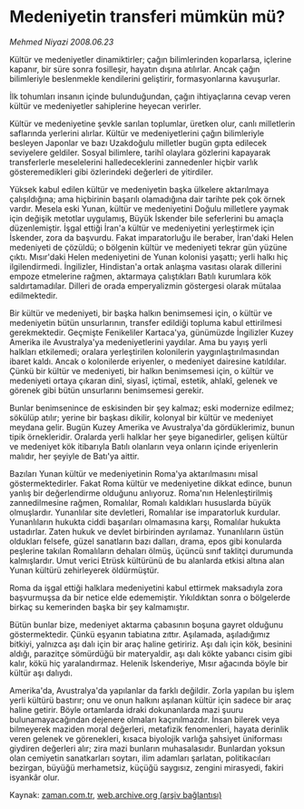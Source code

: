 # Medeniyetin transferi mümkün mü?

*Mehmed Niyazi 2008.06.23*

<tr><td class="metin" colspan="2" style="padding-top: 20px; padding-left: 5px; padding-right: 10px;">Kültür ve medeniyetler dinamiktirler; çağın bilimlerinden koparlarsa, içlerine kapanır, bir süre sonra fosilleşir, hayatın dışına atılırlar. Ancak çağın bilimleriyle beslenmekle kendilerini geliştirir, formasyonlarına kavuşurlar.</td></tr><tr><td class="metin" colspan="2" style="padding-top: 20px; padding-left: 5px; padding-right: 10px;"><p>İlk tohumları insanın içinde bulunduğundan, çağın ihtiyaçlarına cevap veren kültür ve medeniyetler sahiplerine heyecan verirler.
<p>Kültür ve medeniyetine şevkle sarılan toplumlar, üretken olur, canlı milletlerin saflarında yerlerini alırlar. Kültür ve medeniyetlerini çağın bilimleriyle besleyen Japonlar ve bazı Uzakdoğulu milletler bugün gıpta edilecek seviyelere geldiler. Sosyal bilimlere, tarihî olaylara gözlerini kapayarak transferlerle meselelerini halledeceklerini zannedenler hiçbir varlık gösteremedikleri gibi özlerindeki değerleri de yitirdiler.
<p>Yüksek kabul edilen kültür ve medeniyetin başka ülkelere aktarılmaya çalışıldığına; ama hiçbirinin başarılı olamadığına dair tarihte pek çok örnek vardır. Mesela eski Yunan, kültür ve medeniyetini Doğulu milletlere yaymak için değişik metotlar uygulamış, Büyük İskender bile seferlerini bu amaçla düzenlemiştir. İşgal ettiği İran'a kültür ve medeniyetini yerleştirmek için İskender, zora da başvurdu. Fakat imparatorluğu ile beraber, İran'daki Helen medeniyeti de çözüldü; o bölgenin kültür ve medeniyeti tekrar gün yüzüne çıktı. Mısır'daki Helen medeniyetini de Yunan kolonisi yaşattı; yerli halkı hiç ilgilendirmedi. İngilizler, Hindistan'a ortak anlaşma vasıtası olarak dillerini empoze etmelerine rağmen, aktarmaya çalıştıkları Batılı kurumlara kök saldırtamadılar. Dilleri de orada emperyalizmin göstergesi olarak mütalaa edilmektedir.
<p>Bir kültür ve medeniyeti, bir başka halkın benimsemesi için, o kültür ve medeniyetin bütün unsurlarının, transfer edildiği topluma kabul ettirilmesi gerekmektedir. Geçmişte Fenikeliler Kartaca'ya, günümüzde İngilizler Kuzey Amerika ile Avustralya'ya medeniyetlerini yaydılar. Ama bu yayış yerli halkları etkilemedi; oralara yerleştirilen kolonilerin yaygınlaştırılmasından ibaret kaldı. Ancak o kolonilerde eriyenler, o medeniyet dairesine katıldılar. Çünkü bir kültür ve medeniyeti, bir halkın benimsemesi için, o kültür ve medeniyeti ortaya çıkaran dinî, siyasî, içtimaî, estetik, ahlakî, gelenek ve görenek gibi bütün unsurlarını benimsemesi gerekir.
<p>Bunlar benimsenince de eskisinden bir şey kalmaz; eski modernize edilmez; sökülüp atılır; yerine bir başkası dikilir, kolonyal bir kültür ve medeniyet meydana gelir. Bugün Kuzey Amerika ve Avustralya'da gördüklerimiz, bunun tipik örnekleridir. Oralarda yerli halklar her şeye biganedirler, gelişen kültür ve medeniyet kök itibarıyla Batılı olanların veya onların içinde eriyenlerin malıdır, her şeyiyle de Batı'ya aittir.
<p>Bazıları Yunan kültür ve medeniyetinin Roma'ya aktarılmasını misal göstermektedirler. Fakat Roma kültür ve medeniyetine dikkat edince, bunun yanlış bir değerlendirme olduğunu anlıyoruz. Roma'nın Helenleştirilmiş zannedilmesine rağmen, Romalılar, Romalı kaldıkları hususlarda büyük olmuşlardır. Yunanlılar site devletleri, Romalılar ise imparatorluk kurdular. Yunanlıların hukukta ciddi başarıları olmamasına karşı, Romalılar hukukta ustadırlar. Zaten hukuk ve devlet birbirinden ayrılamaz. Yunanlıların üstün oldukları felsefe, güzel sanatların bazı dalları, drama, epos gibi konularda peşlerine takılan Romalıların dehaları ölmüş, üçüncü sınıf taklitçi durumunda kalmışlardır. Umut verici Etrüsk kültürünü de bu alanlarda etkisi altına alan Yunan kültürü zehirleyerek öldürmüştür.
<p>Roma da işgal ettiği halklara medeniyetini kabul ettirmek maksadıyla zora başvurmuşsa da bir netice elde edememiştir. Yıkıldıktan sonra o bölgelerde birkaç su kemerinden başka bir şey kalmamıştır.
<p>Bütün bunlar bize, medeniyet aktarma çabasının boşuna gayret olduğunu göstermektedir. Çünkü eşyanın tabiatına zıttır. Aşılamada, aşıladığımız bitkiyi, yalnızca aşı dalı için bir araç haline getiririz. Aşı dalı için kök, besinini aldığı, parazitçe sömürdüğü bir materyaldir, aşı dalı kökte yabancı cisim gibi kalır, kökü hiç yaralandırmaz. Helenik İskenderiye, Mısır ağacında böyle bir kültür aşı dalıydı.
<p>Amerika'da, Avustralya'da yapılanlar da farklı değildir. Zorla yapılan bu işlem yerli kültürü bastırır; onu ve onun halkını aşılanan kültür için sadece bir araç haline getirir. Böyle ortamlarda idraki dokunanlarda mazi şuuru bulunamayacağından dejenere olmaları kaçınılmazdır. İnsan bilerek veya bilmeyerek maziden moral değerleri, metafizik fenomenleri, hayata derinlik veren gelenek ve görenekleri, kısaca biyolojik varlığa şahsiyet üniforması giydiren değerleri alır; zira mazi bunların muhasalasıdır. Bunlardan yoksun olan cemiyetin sanatkarları soytarı, ilim adamları şarlatan, politikacıları bezirgan, büyüğü merhametsiz, küçüğü saygısız, zengini mirasyedi, fakiri isyankâr olur.<br/></p></p></p></p></p></p></p></p></p></td></tr>

Kaynak: [zaman.com.tr](http://zaman.com.tr/yazar.do?yazino=705553), [web.archive.org (arşiv bağlantısı)](http://web.archive.org/web/20080828205503/http://zaman.com.tr:80/yazar.do?yazino=705553)
